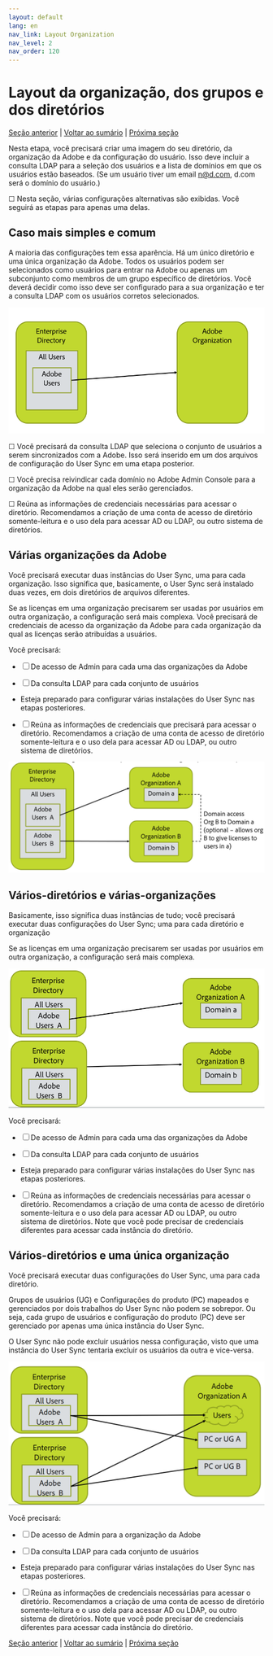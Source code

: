 ```yaml
---
layout: default
lang: en
nav_link: Layout Organization
nav_level: 2
nav_order: 120
---
```


# Layout da organização, dos grupos e dos diretórios

[Seção anterior](before_you_start.md) \| [Voltar ao sumário](index.md) \| [Próxima seção](layout_products.md)

Nesta etapa, você precisará criar uma imagem do seu diretório, da organização da Adobe e da configuração do usuário.  Isso deve incluir a consulta LDAP para a seleção dos usuários e a lista de domínios em que os usuários estão baseados.  (Se um usuário tiver um email n@d.com, d.com será o domínio do usuário.)

&#9744; Nesta seção, várias configurações alternativas são exibidas.  Você seguirá as etapas para apenas uma delas.

## Caso mais simples e comum

A maioria das configurações tem essa aparência.  Há um único diretório e uma única organização da Adobe. Todos os usuários podem ser selecionados como usuários para entrar na Adobe ou apenas um subconjunto como membros de um grupo específico de diretórios.  Você deverá decidir como isso deve ser configurado para a sua organização e ter a consulta LDAP com os usuários corretos selecionados.

![Configuração simples](images/layout_orgs_simple.PNG)

&#9744; Você precisará da consulta LDAP que seleciona o conjunto de usuários a serem sincronizados com a Adobe.  Isso será inserido em um dos arquivos de configuração do User Sync em uma etapa posterior.


&#9744; Você precisa reivindicar cada domínio no Adobe Admin Console para a organização da Adobe na qual eles serão gerenciados.

&#9744; Reúna as informações de credenciais necessárias para acessar o diretório.  Recomendamos a criação de uma conta de acesso de diretório somente-leitura e o uso dela para acessar AD ou LDAP, ou outro sistema de diretórios.

## Várias organizações da Adobe

Você precisará executar duas instâncias do User Sync, uma para cada organização.  Isso significa que, basicamente, o User Sync será instalado duas vezes, em dois diretórios de arquivos diferentes.

Se as licenças em uma organização precisarem ser usadas por usuários em outra organização, a configuração será mais complexa.  Você precisará de credenciais de acesso da organização da Adobe para cada organização da qual as licenças serão atribuídas a usuários.


Você precisará:

- &#9744; De acesso de Admin para cada uma das organizações da Adobe

- &#9744; Da consulta LDAP para cada conjunto de usuários

-  Esteja preparado para configurar várias instalações do User Sync nas etapas posteriores.

-  &#9744; Reúna as informações de credenciais que precisará para acessar o diretório.  Recomendamos a criação de uma conta de acesso de diretório somente-leitura e o uso dela para acessar AD ou LDAP, ou outro sistema de diretórios.




![Várias configurações](images/layout_orgs_multi.png)

## Vários-diretórios e várias-organizações

Basicamente, isso significa duas instâncias de tudo; você precisará executar duas configurações do User Sync; uma para cada diretório e organização

Se as licenças em uma organização precisarem ser usadas por usuários em outra organização, a configuração será mais complexa.



![Várias organizações e vários diretórios](images/layout_orgs_multi_dir_multi_org.png)


Você precisará:

- &#9744; De acesso de Admin para cada uma das organizações da Adobe

- &#9744; Da consulta LDAP para cada conjunto de usuários

-  Esteja preparado para configurar várias instalações do User Sync nas etapas posteriores.

-  &#9744; Reúna as informações de credenciais necessárias para acessar o diretório.  Recomendamos a criação de uma conta de acesso de diretório somente-leitura e o uso dela para acessar AD ou LDAP, ou outro sistema de diretórios.
 Note que você pode precisar de credenciais diferentes para acessar cada instância do diretório.


## Vários-diretórios e uma única organização

Você precisará executar duas configurações do User Sync, uma para cada diretório.

Grupos de usuários (UG) e Configurações do produto (PC) mapeados e gerenciados por dois trabalhos do User Sync não podem se sobrepor.  Ou seja, cada grupo de usuários e configuração do produto (PC) deve ser gerenciado por apenas uma única instância do User Sync.

O User Sync não pode excluir usuários nessa configuração,  visto que uma instância do User Sync tentaria excluir os usuários da outra e vice-versa.


![Vários diretórios e uma única organização](images/layout_orgs_multi_dir_single_org.png)

Você precisará:

- &#9744; De acesso de Admin para a organização da Adobe

- &#9744; Da consulta LDAP para cada conjunto de usuários

-  Esteja preparado para configurar várias instalações do User Sync nas etapas posteriores.

-  &#9744; Reúna as informações de credenciais necessárias para acessar o diretório.  Recomendamos a criação de uma conta de acesso de diretório somente-leitura e o uso dela para acessar AD ou LDAP, ou outro sistema de diretórios.
 Note que você pode precisar de credenciais diferentes para acessar cada instância do diretório.


[Seção anterior](before_you_start.md) \| [Voltar ao sumário](index.md) \| [Próxima seção](layout_products.md)
